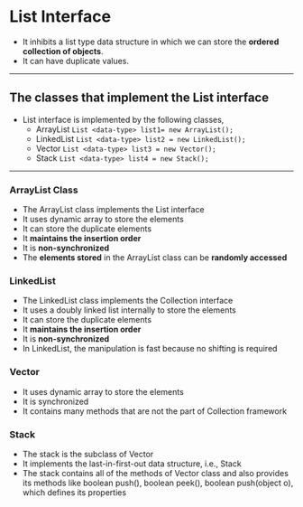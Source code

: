 # List Interface

- It inhibits a list type data structure in which we can store the **ordered collection of objects**. 
- It can have duplicate values.


---

## The classes that implement the List interface
    
- List interface is implemented by the following classes,
    - ArrayList `List <data-type> list1= new ArrayList();`  
    - LinkedList `List <data-type> list2 = new LinkedList();`  
    - Vector `List <data-type> list3 = new Vector();`  
    - Stack `List <data-type> list4 = new Stack();` 
    
--- 
  
### ArrayList Class

- The ArrayList class implements the List interface
- It uses dynamic array to store the elements
- It can store the duplicate elements
- It **maintains the insertion order** 
- It is **non-synchronized**
- The **elements stored** in the ArrayList class can be **randomly accessed**
 
### LinkedList 
- The LinkedList class implements the Collection interface
- It uses a doubly linked list internally to store the elements
- It can store the duplicate elements
- It **maintains the insertion order** 
- It is **non-synchronized**
- In LinkedList, the manipulation is fast because no shifting is required

### Vector
- It uses dynamic array to store the elements
- It is synchronized 
- It contains many methods that are not the part of Collection framework


### Stack
- The stack is the subclass of Vector
- It implements the last-in-first-out data structure, i.e., Stack
- The stack contains all of the methods of Vector class and also provides its methods like boolean push(), boolean peek(), boolean push(object o), which defines its properties

